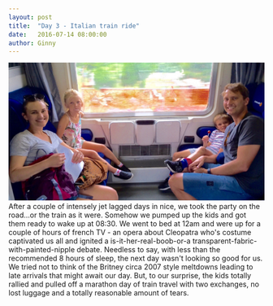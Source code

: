 ```yaml
---
layout: post
title:  "Day 3 - Italian train ride"
date:   2016-07-14 08:00:00
author: Ginny
---
```


<span class="image featured"><img src="/images/vernazza/train.jpg" /></span>
After a couple of intensely jet lagged days in nice, we took the party on the road...or the train as it were.  Somehow we pumped up the kids and got them ready to wake up at 08:30.  We went to bed at 12am and were up for a couple of hours of french TV - an opera about Cleopatra who's costume captivated us all and ignited a is-it-her-real-boob-or-a transparent-fabric-with-painted-nipple debate.  Needless to say, with less than the recommended 8 hours of sleep, the next day wasn't looking so good for us.  We tried not to think of the Britney circa 2007 style meltdowns leading to late arrivals that might await our day. But, to our surprise, the kids totally rallied and pulled off a marathon day of train travel with two exchanges, no lost luggage and a totally reasonable amount of tears.
